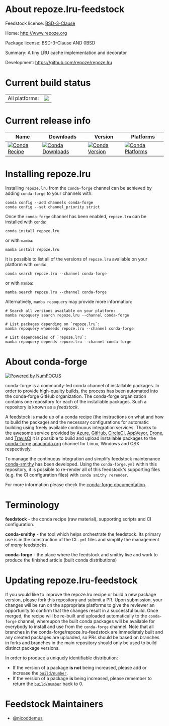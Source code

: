 About repoze.lru-feedstock
==========================

Feedstock license: [BSD-3-Clause](https://github.com/conda-forge/repoze.lru-feedstock/blob/main/LICENSE.txt)

Home: http://www.repoze.org

Package license: BSD-3-Clause AND 0BSD

Summary: A tiny LRU cache implementation and decorator

Development: https://github.com/repoze/repoze.lru

Current build status
====================


<table><tr><td>All platforms:</td>
    <td>
      <a href="https://dev.azure.com/conda-forge/feedstock-builds/_build/latest?definitionId=2316&branchName=main">
        <img src="https://dev.azure.com/conda-forge/feedstock-builds/_apis/build/status/repoze.lru-feedstock?branchName=main">
      </a>
    </td>
  </tr>
</table>

Current release info
====================

| Name | Downloads | Version | Platforms |
| --- | --- | --- | --- |
| [![Conda Recipe](https://img.shields.io/badge/recipe-repoze.lru-green.svg)](https://anaconda.org/conda-forge/repoze.lru) | [![Conda Downloads](https://img.shields.io/conda/dn/conda-forge/repoze.lru.svg)](https://anaconda.org/conda-forge/repoze.lru) | [![Conda Version](https://img.shields.io/conda/vn/conda-forge/repoze.lru.svg)](https://anaconda.org/conda-forge/repoze.lru) | [![Conda Platforms](https://img.shields.io/conda/pn/conda-forge/repoze.lru.svg)](https://anaconda.org/conda-forge/repoze.lru) |

Installing repoze.lru
=====================

Installing `repoze.lru` from the `conda-forge` channel can be achieved by adding `conda-forge` to your channels with:

```
conda config --add channels conda-forge
conda config --set channel_priority strict
```

Once the `conda-forge` channel has been enabled, `repoze.lru` can be installed with `conda`:

```
conda install repoze.lru
```

or with `mamba`:

```
mamba install repoze.lru
```

It is possible to list all of the versions of `repoze.lru` available on your platform with `conda`:

```
conda search repoze.lru --channel conda-forge
```

or with `mamba`:

```
mamba search repoze.lru --channel conda-forge
```

Alternatively, `mamba repoquery` may provide more information:

```
# Search all versions available on your platform:
mamba repoquery search repoze.lru --channel conda-forge

# List packages depending on `repoze.lru`:
mamba repoquery whoneeds repoze.lru --channel conda-forge

# List dependencies of `repoze.lru`:
mamba repoquery depends repoze.lru --channel conda-forge
```


About conda-forge
=================

[![Powered by
NumFOCUS](https://img.shields.io/badge/powered%20by-NumFOCUS-orange.svg?style=flat&colorA=E1523D&colorB=007D8A)](https://numfocus.org)

conda-forge is a community-led conda channel of installable packages.
In order to provide high-quality builds, the process has been automated into the
conda-forge GitHub organization. The conda-forge organization contains one repository
for each of the installable packages. Such a repository is known as a *feedstock*.

A feedstock is made up of a conda recipe (the instructions on what and how to build
the package) and the necessary configurations for automatic building using freely
available continuous integration services. Thanks to the awesome service provided by
[Azure](https://azure.microsoft.com/en-us/services/devops/), [GitHub](https://github.com/),
[CircleCI](https://circleci.com/), [AppVeyor](https://www.appveyor.com/),
[Drone](https://cloud.drone.io/welcome), and [TravisCI](https://travis-ci.com/)
it is possible to build and upload installable packages to the
[conda-forge](https://anaconda.org/conda-forge) [anaconda.org](https://anaconda.org/)
channel for Linux, Windows and OSX respectively.

To manage the continuous integration and simplify feedstock maintenance
[conda-smithy](https://github.com/conda-forge/conda-smithy) has been developed.
Using the ``conda-forge.yml`` within this repository, it is possible to re-render all of
this feedstock's supporting files (e.g. the CI configuration files) with ``conda smithy rerender``.

For more information please check the [conda-forge documentation](https://conda-forge.org/docs/).

Terminology
===========

**feedstock** - the conda recipe (raw material), supporting scripts and CI configuration.

**conda-smithy** - the tool which helps orchestrate the feedstock.
                   Its primary use is in the construction of the CI ``.yml`` files
                   and simplify the management of *many* feedstocks.

**conda-forge** - the place where the feedstock and smithy live and work to
                  produce the finished article (built conda distributions)


Updating repoze.lru-feedstock
=============================

If you would like to improve the repoze.lru recipe or build a new
package version, please fork this repository and submit a PR. Upon submission,
your changes will be run on the appropriate platforms to give the reviewer an
opportunity to confirm that the changes result in a successful build. Once
merged, the recipe will be re-built and uploaded automatically to the
`conda-forge` channel, whereupon the built conda packages will be available for
everybody to install and use from the `conda-forge` channel.
Note that all branches in the conda-forge/repoze.lru-feedstock are
immediately built and any created packages are uploaded, so PRs should be based
on branches in forks and branches in the main repository should only be used to
build distinct package versions.

In order to produce a uniquely identifiable distribution:
 * If the version of a package **is not** being increased, please add or increase
   the [``build/number``](https://docs.conda.io/projects/conda-build/en/latest/resources/define-metadata.html#build-number-and-string).
 * If the version of a package **is** being increased, please remember to return
   the [``build/number``](https://docs.conda.io/projects/conda-build/en/latest/resources/define-metadata.html#build-number-and-string)
   back to 0.

Feedstock Maintainers
=====================

* [@nicoddemus](https://github.com/nicoddemus/)

